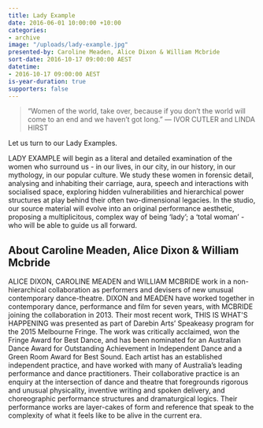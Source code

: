 ```yaml
---
title: Lady Example
date: 2016-06-01 10:00:00 +10:00
categories:
- archive
image: "/uploads/lady-example.jpg"
presented-by: Caroline Meaden, Alice Dixon & William Mcbride
sort-date: 2016-10-17 09:00:00 AEST
datetime: 
- 2016-10-17 09:00:00 AEST
is-year-duration: true
supporters: false
---
```


> “Women of the world, take over, because if you don’t the world will come to an end and we haven’t got long.” — IVOR CUTLER and LINDA HIRST

Let us turn to our Lady Examples.

LADY EXAMPLE will begin as a literal and detailed examination of the women who surround us - in our lives, in our city, in our history, in our mythology, in our popular culture. We study these women in forensic detail, analysing and inhabiting their carriage, aura, speech and interactions with socialised space, exploring hidden vulnerabilities and hierarchical power structures at play behind their often two-dimensional legacies. In the studio, our source material will evolve into an original performance aesthetic, proposing a multiplicitous, complex way of being ‘lady’; a ‘total woman’ - who will be able to guide us all forward.

## About Caroline Meaden, Alice Dixon & William Mcbride

ALICE DIXON, CAROLINE MEADEN and WILLIAM MCBRIDE work in a non-hierarchical collaboration as performers and devisers of new unusual contemporary dance-theatre. DIXON and MEADEN have worked together in contemporary dance, performance and film for seven years, with MCBRIDE joining the collaboration in 2013. Their most recent work, THIS IS WHAT'S HAPPENING was presented as part of Darebin Arts’ Speakeasy program for the 2015 Melbourne Fringe. The work was critically acclaimed, won the Fringe Award for Best Dance, and has been nominated for an Australian Dance Award for Outstanding Achievement in Independent Dance and a Green Room Award for Best Sound. Each artist has an established independent practice, and have worked with many of Australia’s leading performance and dance practitioners. Their collaborative practice is an enquiry at the intersection of dance and theatre that foregrounds rigorous and unusual physicality, inventive writing and spoken delivery, and choreographic performance structures and dramaturgical logics. Their performance works are layer-cakes of form and reference that speak to the complexity of what it feels like to be alive in the current era.
